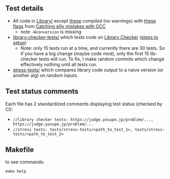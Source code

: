 ## Test details
- All code in [Library/](https://github.com/lrvideckis/Programming-Team-Code/tree/master/Library) except [these](https://github.com/lrvideckis/Programming-Team-Code/blob/master/tests/scripts/skip_headers.txt) *compiled* (no warnings) with [these flags](https://github.com/lrvideckis/Programming-Team-Code/blob/master/tests/scripts/compile_flags.txt) from [Catching silly mistakes with GCC](https://codeforces.com/blog/entry/15547)
  - note `-Wconversion` is missing
- [library-checker-tests/](https://github.com/lrvideckis/Programming-Team-Code/tree/master/tests/library-checker-tests) which tests code on [Library Checker](https://judge.yosupo.jp/) ([steps to setup](https://online-judge-tools.github.io/verification-helper/installer.html))
  - Note: only 15 tests run at a time, and currently there are 30 tests. So if you have a big change (maybe code mod), only the first 15 lib-checker tests will run. To fix, I make random commits which change effectively nothing until all tests run.
- [stress-tests/](https://github.com/lrvideckis/Programming-Team-Code/tree/master/tests/stress-tests) which compares library code output to a naive version (or another alg) on random inputs.

## Test status comments

Each file has 2 standardized comments displaying test status (checked by CI):
- `//library checker tests: https://judge.yosupo.jp/problem/..., https://judge.yosupo.jp/problem/...`
- `//stress tests: tests/stress-tests/<path_to_test_1>, tests/stress-tests/<path_to_test_2>`

## Makefile
to see commands:
```
make help
```
